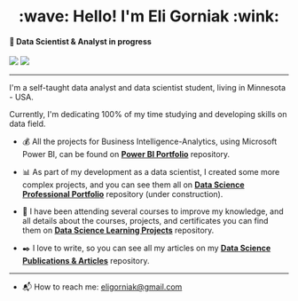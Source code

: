 <h1 align="center">
  :wave: Hello! I'm Eli Gorniak :wink:
</h1>

#### :rocket: Data Scientist & Analyst in progress

<a href="https://medium.com/in-data-we-trust"><img src="https://img.shields.io/badge/medium-%23ffffff.svg?&style=for-the-badge&logo=medium&logoColor=black" ></a>
<a href="https://www.linkedin.com/in/elianice-gorniak"><img src="https://img.shields.io/badge/linkedin-%230077B5.svg?&style=for-the-badge&logo=linkedin&logoColor=white" /><a/>

---
I'm a self-taught data analyst and data scientist student, living in Minnesota - USA.

Currently, I'm dedicating 100% of my time studying and developing skills on data field.
  
- :moneybag: All the projects for Business Intelligence-Analytics, using Microsoft Power BI, can be found on [**Power BI Portfolio**](https://github.com/EliGorniak/Business_Intelligence_Analytics_PowerBI_Portfolio) repository.

- :bar_chart: As part of my development as a data scientist, I created some more complex projects, and you can see them all on [**Data Science Professional Portfolio**](https://github.com/EliGorniak/Data_Science_Professional_Portfolio) repository (under construction).

- :rocket: I have been attending several courses to improve my knowledge, and all details about the courses, projects, and certificates you can find them on [**Data Science Learning Projects**](https://github.com/EliGorniak/Data_Science_Learning_Projects) repository.

- :black_nib: I love to write, so you can see all my articles on my [**Data Science Publications & Articles**](https://github.com/EliGorniak/Data_Science_Publications_Articles) repository.

---
- :mailbox_with_mail: How to reach me: eligorniak@gmail.com
